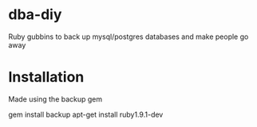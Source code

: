 dba-diy
======
Ruby gubbins to back up mysql/postgres databases and make people go away

Installation
======

Made using the backup gem

gem install backup
apt-get install ruby1.9.1-dev
